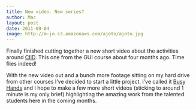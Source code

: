 ```yaml
---
title: New video. New series?
author: Mac
layout: post
date: 2011-09-04
image: http://m-jo.s3.amazonaws.com/ajoto/ajoto.jpg
---
```


Finally finished cutting together a new short video about the activities around [CIID][1]. This one from the GUI course about four months ago. Time flies indeed!

With the new video out and a bunch more footage sitting on my hard drive from other courses I&#8217;ve decided to start a little project. I&#8217;ve called it [Busy Hands][2] and I hope to make a few more short videos (sticking to around 1 minute is my only brief) highlighting the amazing work from the talented students here in the coming months.

 [1]: http://www.ciid.dk
 [2]: http://vimeo.com/album/1655649